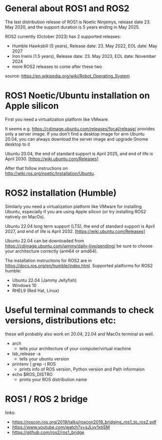 # General about ROS1 and ROS2
The last distribution release of ROS1 is Noetic Ninjemys, release date 23. May 2020, and the support duration is 5 years ending in May 2025.

ROS2 currently (October 2023) has 2 supported releases:
- Humble Hawksbill (5 years), Release date: 23.  May 2022,  EOL date: May 2027
- Iron Irwini (1.5 years), Release date: 23.  May 2023,  EOL date: November 2024
- more ROS2 releases to come after these two

source: https://en.wikipedia.org/wiki/Robot_Operating_System

# ROS1 Noetic/Ubuntu installation on Apple silicon
First you need a virtualization platform like VMware.

It seems e.g. https://cdimage.ubuntu.com/releases/focal/release/ provides only a server image. If you don't find a desktop image for arm Ubuntu 20.04, you can always download the server image and upgrade Gnome desktop to it

Ubuntu 20.04, the end of standard support is April 2025, and end of life is April 2030. [https://wiki.ubuntu.com/Releases]

After that follow instructions on http://wiki.ros.org/noetic/Installation/Ubuntu.
# ROS2 installation (Humble)
Similarly you need a virtualization platform like VMware for installing Ubuntu, especially if you are using Apple silicon (or try installing ROS2 natively on MacOs).

Ubuntu 22.04 long term support (LTS), the end of standard support is April 2027, and end of life is April 2032. [https://wiki.ubuntu.com/Releases]

Ubuntu 22.04 can be downloaded from https://cdimage.ubuntu.com/jammy/daily-live/pending/ be sure to choose your architecture correctly (arm64 or amd64).

The installation instructions for ROS2 are in https://docs.ros.org/en/humble/index.html.
Supported platforms for ROS2 humble:
- Ubuntu 22.04 (Jammy Jellyfish)
- Windows 10
- RHEL9 (Red Hat, Linux)

# Useful terminal commands to check versions, distributions etc:
these will probably also work on 20.04, 22.04 and MacOs terminal as well.
- arch
	- tells your architecture of your computer/virtual machine
- lsb_release -a 
	- tells your ubuntu version
- printenv | grep -i ROS
	- prints info of ROS version, Python version and Path informaion
- echo $ROS_DISTRO
	- prints your ROS distribution name

# ROS1  / ROS 2 bridge
links:
- https://roscon.ros.org/2019/talks/roscon2019_bridging_ros1_to_ros2.pdf
- https://www.youtube.com/watch?v=sJLvv1xtjSM
- https://github.com/ros2/ros1_bridge
